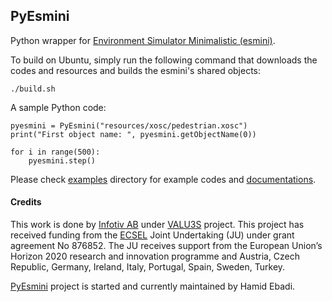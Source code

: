## PyEsmini
Python wrapper for [Environment Simulator Minimalistic (esmini)](https://github.com/esmini/esmini).

To build on Ubuntu, simply run the following command that downloads the codes and resources and builds the esmini's shared objects:
```
./build.sh
```

A sample Python code:
```
pyesmini = PyEsmini("resources/xosc/pedestrian.xosc")
print("First object name: ", pyesmini.getObjectName(0))

for i in range(500):
    pyesmini.step()
```

Please check [examples](examples/) directory for example codes and [documentations](/docs).

#### Credits

This work is done by [Infotiv AB](https://www.infotiv.se) under [VALU3S](https://valu3s.eu/) project. This project has received funding from the [ECSEL](https://www.ecsel.eu) Joint Undertaking (JU) under grant agreement No 876852. The JU receives support from the European Union’s Horizon 2020 research and innovation programme and Austria, Czech Republic, Germany, Ireland, Italy, Portugal, Spain, Sweden, Turkey.

[PyEsmini](https://github.com/ebadi/pyesmini) project is started and currently maintained by Hamid Ebadi.
